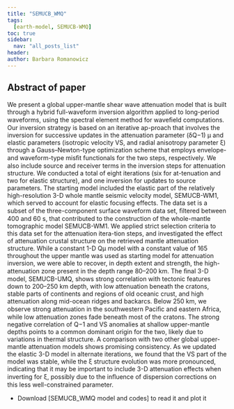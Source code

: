 ```yaml
---
title: "SEMUCB_WMQ"
tags:
  [earth-model, SEMUCB-WMQ]
toc: true
sidebar:
  nav: "all_posts_list"
header:
author: Barbara Romanowicz
---
```


## Abstract of paper
 We present a global upper-mantle shear wave attenuation model that is built through a hybrid full-waveform inversion algorithm applied to long-period waveforms, using the spectral element method for waveﬁeld computations. Our inversion strategy is based on an iterative ap-proach that involves the inversion for successive updates in the attenuation parameter (δQ−1) μ and elastic parameters (isotropic velocity VS, and radial anisotropy parameter ξ) through a Gauss–Newton-type optimization scheme that employs envelope- and waveform-type misﬁt functionals for the two steps, respectively. We also include source and receiver terms in the inversion steps for attenuation structure. We conducted a total of eight iterations (six for at-tenuation and two for elastic structure), and one inversion for updates to source parameters. The starting model included the elastic part of the relatively high-resolution 3-D whole mantle seismic velocity model, SEMUCB-WM1, which served to account for elastic focusing effects. The data set is a subset of the three-component surface waveform data set, ﬁltered between 400 and 60 s, that contributed to the construction of the whole-mantle tomographic model SEMUCB-WM1. We applied strict selection criteria to this data set for the attenuation itera-tion steps, and investigated the effect of attenuation crustal structure on the retrieved mantle attenuation structure. While a constant 1-D Qμ model with a constant value of 165 throughout the upper mantle was used as starting model for attenuation inversion, we were able to recover, in depth extent and strength, the high-attenuation zone present in the depth range 80–200 km. The ﬁnal 3-D model, SEMUCB-UMQ, shows strong correlation with tectonic features down to 200–250 km depth, with low attenuation beneath the cratons, stable parts of continents and regions of old oceanic crust, and high attenuation along mid-ocean ridges and backarcs. Below 250 km, we observe strong attenuation in the southwestern Paciﬁc and eastern Africa, while low attenuation zones fade beneath most of the cratons. The strong negative correlation of Q−1 and VS anomalies at shallow upper-mantle depths points to a common dominant origin for the two, likely due to variations in thermal structure. A comparison with two other global upper-mantle attenuation models shows promising consistency. As we updated the elastic 3-D model in alternate iterations, we found that the VS part of the model was stable, while the ξ structure evolution was more pronounced, indicating that it may be important to include 3-D attenuation effects when inverting for ξ, possibly due to the inﬂuence of dispersion corrections on this less well-constrained parameter.


- Download [SEMUCB_WMQ model and codes] to read it and plot it
